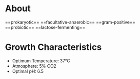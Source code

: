 # About
==prokaryotic== ==facultative-anaerobic== ==gram-positive== ==probiotic== ==lactose-fermenting==

# Growth Characteristics
- Optimum Temperature: 37°C 
- Atmosphere: 5% CO2 
- Optimal pH: 6.5
